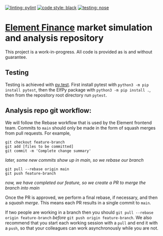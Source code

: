 [![linting: pylint](https://img.shields.io/badge/linting-pylint-yellowgreen)](https://github.com/PyCQA/pylint)
[![code style: black](https://img.shields.io/badge/code%20style-black-000000.svg)](https://github.com/psf/black)
[![testing: nose](https://img.shields.io/badge/testing-nose-blue.svg)](https://nose.readthedocs.io/en/latest/)

#  [Element Finance](https://element.fi) market simulation and analysis repository
This project is a work-in-progress. All code is provided as is and without guarantee.


## Testing
Testing is achieved with [py.test](https://docs.pytest.org/en/latest/contents.html). First install pytest with `python3 -m pip install pytest`, then the ElfPy package with `python3 -m pip install .`, then from the repository root directory run `pytest`.

## Analysis repo git workflow:

We will follow the Rebase workflow that is used by the Element frontend team.
Commits to `main` should only be made in the form of squash merges from pull requests.
For example,

```
git checkout feature-branch
git add [files to be committed]
git commit -m 'Complete change summary'
```
_later, some new commits show up in main, so we rebase our branch_
```
git pull --rebase origin main
git push feature-branch
```
_now, we have completed our feature, so we create a PR to merge the branch into main_

Once the PR is approved, we perform a final rebase, if necessary, and then a *squash merge*. This means each PR results in a single commit to `main`.

If two people are working in a branch then you should `git pull --rebase origin feature-branch`  *before* `git push origin feature-branch`. We also recommend that you start each working session with a `pull` and end it with a `push`, so that your colleagues can work asynchronously while you are not.
